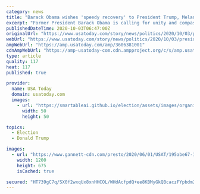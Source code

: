 ```yaml
---
category: news
title: "Barack Obama wishes 'speedy recovery' to President Trump, Melania 'no matter our party'"
excerpt: "Former President Barack Obama is calling for unity and compassion following President Donald Trump's COVID-19 diagnosis."
publishedDateTime: 2020-10-03T06:47:00Z
originalUrl: "https://www.usatoday.com/story/news/politics/2020/10/03/president-trump-covid-19-barack-obama-speedy-recovery/3606381001/"
webUrl: "https://www.usatoday.com/story/news/politics/2020/10/03/president-trump-covid-19-barack-obama-speedy-recovery/3606381001/"
ampWebUrl: "https://amp.usatoday.com/amp/3606381001"
cdnAmpWebUrl: "https://amp-usatoday-com.cdn.ampproject.org/c/s/amp.usatoday.com/amp/3606381001"
type: article
quality: 117
heat: 117
published: true

provider:
  name: USA Today
  domain: usatoday.com
  images:
    - url: "https://smartableai.github.io/election/assets/images/organizations/usatoday.com-50x50.jpg"
      width: 50
      height: 50

topics:
  - Election
  - Donald Trump

images:
  - url: "https://www.gannett-cdn.com/presto/2020/06/01/USAT/195abe67-14bf-4792-8ec0-a292567ea8d6-AFP_AFP_1RL4N1.JPG?auto=webp&crop=4499,2531,x1,y6&format=pjpg&width=1200"
    width: 1200
    height: 675
    isCached: true

secured: "HT739gC7q/SX0f2wxqUx8xnHHCOL/WHdAcfpdQ+ee8KBMyGkQBcaczFYpbdm2nSHbhhot7rdsSobzewDbxqI8c5QeAjqvlHoNI+mCAWWNFoBJP/WGPlnDJWFz6PZyVEsLiT3Fc74Tz4+YvJFhetP3i8WfWzn81/CcpkXpUm9kcqimIlzz+vxidsH32iQM584eF5xN9TdGvPJWkFDPCpJ5k9bYkwHLSnAQ85KgqGgwIZ5YrlcSHRVObtekqJLZmZK2ojHTB++AEgABNlqnVOYvC68CuUvpv2H+DK0cCBGz6bYgiRG3MNAewXmT8ZrPpycwQQ4AJMVxqsd/fGlM7FJccNTVC1wx9Av7adaWBtvlSw=;KJbxVP/d6ZRSHH3a3dA/iA=="
---
```


